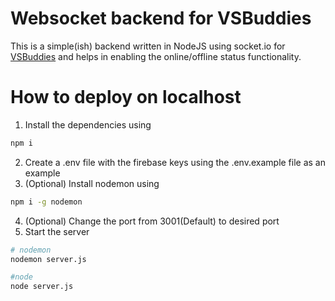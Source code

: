 # Websocket backend for VSBuddies

This is a simple(ish) backend written in NodeJS using socket.io for [VSBuddies](https://vsbuddies.netlify.app) and helps in enabling the online/offline status functionality.

# How to deploy on localhost

1. Install the dependencies using
```bash
npm i
```
2. Create a .env file with the firebase keys using the .env.example file as an example
3. (Optional) Install nodemon using
```bash
npm i -g nodemon
```
4. (Optional) Change the port from 3001(Default) to desired port
5. Start the server
```bash
# nodemon
nodemon server.js

#node
node server.js
```
